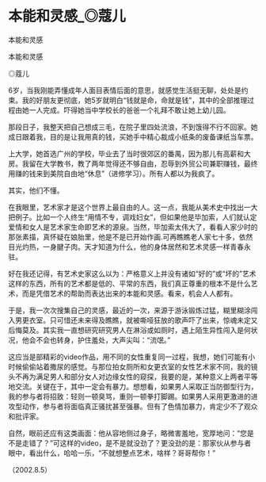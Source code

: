 # 本能和灵感_◎蔻儿

本能和灵感

本能和灵感

◎蔻儿

6岁，当我刚能弄懂成年人面目表情后面的意思，就感觉生活挺无聊，处处是约束。我的好朋友更彻底，她5岁就明白“钱就是命，命就是钱”，其中的全部推理过程由她一人完成。吓得她当中学校长的爸爸一个礼拜不敢让她上幼儿园。

那段日子，我整天把自己想成三毛，在院子里四处流浪，不到饿得不行不回家。她成日跟着我，目的是让我用真的钱，买她手中精心裁成小纸条的废备课纸当车票。

上大学，她首选广州的学校，毕业去了当时很郊区的番禺，因为那儿有高薪和大房。我留在大学教书，教了两年觉得还不够自由，忍辱到外贸公司兼职赚钱，最终用赚的钱来到美院自由地“休息”（进修学习）。所有人都以为我疯了。

其实，他们不懂。

在我眼里，艺术家才是这个世界上最自由的人。这一点，我能从美术史中找出一大把例子。比如一个人终生“用情不专，调戏妇女”，但如果他是毕加索，人们就认定爱情和女人是艺术家生命即艺术的源泉。当然，毕加索太伟大了，看看人家少时的那张素描，真怀疑在娘胎里，他是不是已开始作画.可再瞧瞧老人家七十多，依然目光灼热，一身腱子肉。天才知道为什么，他的身体居然和艺术灵感一样青春永驻。

好在我还记得，有艺术史家这么以为：严格意义上并没有诸如“好的”或“坏的”艺术这样的东西，所有的艺术都是低的、平常的东西，我们真正尊重的根本不是什么艺术，而是凭借艺术的帮助而表达出来的本能和灵感。看来，机会人人都有。

于是，我一次次搜集自己的灵感，最近的一次，来源于游泳锻炼过猛，糊里糊涂闯入男更衣室。只可惜还未来得及瞧瞧，就被嘶哑狂放的歌声吓了出来，惊魂未定又后悔莫及。其实我一直想研究研究男人在淋浴或如厕时，遇上陌生异性闯入是何状况，他会不会也转身，护住羞处，大声尖叫：“流氓。”

这应当是部精彩的video作品，用不同的女性重复同一过程，我想，她们可能有小时候偷偷站着撒尿的感觉。与那位拍女厕所和女更衣室的女性艺术家不同，我的镜头不再为满足男人和部分女人对边缘女性的窥探，我要的是，某种意义上两者平等地交流。关键在于，其中一定会有暴力。想想看，如果男人采取正当防御型行为，我的参与者将招致：轻则一顿臭骂，重则一顿拳打脚踢。如果男人采用更激进的进攻型动作，参与者将面临真正骚扰甚至强暴。但有了色情加暴力，肯定少不了观众和批评家。

自然，眼前还应有这类画面：他从容地侧过身子，略微害羞地，宽厚地问：“您是不是走错了？”可这样的video，是不是就没劲了？更没劲的是：那家伙从参与者眼中，看出什么，哈哈一乐，“不就想整点艺术，啥样？哥哥帮你！”

（2002.8.5）